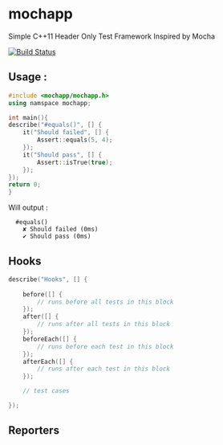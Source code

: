 # mochapp
Simple C++11 Header Only Test Framework Inspired by Mocha 

[![Build Status](https://travis-ci.org/twxs/mochapp.svg?branch=master)](https://travis-ci.org/twxs/mochapp)

## Usage :

```cpp
#include <mochapp/mochapp.h>
using namspace mochapp;

int main(){
describe("#equals()", [] {
    it("Should failed", [] {
        Assert::equals(5, 4);
    });
    it("Should pass", [] {
        Assert::isTrue(true);
    });
});
return 0;
}
```

Will output :

```
  #equals()
    ✘ Should failed (0ms)
    ✔ Should pass (0ms)
```

## Hooks

```cpp
describe("Hooks", [] {
		
    before([] {
        // runs before all tests in this block
    });
    after([] { 
        // runs after all tests in this block
    });
    beforeEach([] { 
        // runs before each test in this block 
    });
    afterEach([] { 
        // runs after each test in this block
    });

    // test cases

});
```


## Reporters

